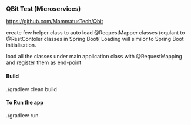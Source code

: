### QBit Test (Microservices)
https://github.com/MammatusTech/Qbit

create few helper class to auto load @RequestMapper classes (equlant to @RestContoler classes in Spring Boot(
Loading will similor to Spring Boot initialisation.

load all the classes under main application class with @RequestMapping and register them as end-point

#### Build ####
./gradlew clean build
#### To Run the app ####
./gradlew run
